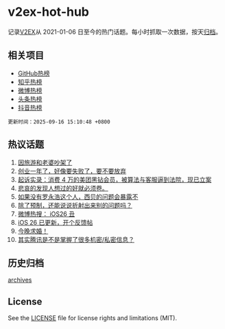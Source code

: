 # v2ex-hot-hub

 记录[V2EX](https://www.v2ex.com/)从 2021-01-06 日至今的热门话题。每小时抓取一次数据，按天[归档](archives)。
 
 ## 相关项目

- [GitHub热榜](https://github.com/lonnyzhang423/github-hot-hub)
- [知乎热榜](https://github.com/lonnyzhang423/zhihu-hot-hub)
- [微博热榜](https://github.com/lonnyzhang423/weibo-hot-hub)
- [头条热榜](https://github.com/lonnyzhang423/toutiao-hot-hub)
- [抖音热榜](https://github.com/lonnyzhang423/douyin-hot-hub)


 `更新时间：2025-09-16 15:10:48 +0800`

## 热议话题

1. [因旅游和老婆吵架了](https://www.v2ex.com/t/1159535)
1. [创业一年了，好像要失败了，要不要放弃](https://www.v2ex.com/t/1159355)
1. [起诉实录：消费 4 万的美团黑钻会员，被算法与客服逼到法院，现已立案](https://www.v2ex.com/t/1159485)
1. [悲哀的发现人想过的好就必须卷。](https://www.v2ex.com/t/1159461)
1. [如果没有罗永浩这个人，西贝的问题会暴露不](https://www.v2ex.com/t/1159381)
1. [除了预制，还能说说折射出来别的问题吗？](https://www.v2ex.com/t/1159503)
1. [微博热搜： iOS26 丑](https://www.v2ex.com/t/1159546)
1. [iOS 26 已更新，开个反馈帖](https://www.v2ex.com/t/1159470)
1. [今晚求婚！](https://www.v2ex.com/t/1159402)
1. [其实腾讯是不是掌握了很多机密/私密信息？](https://www.v2ex.com/t/1159514)

## 历史归档

[archives](archives)

## License

See the [LICENSE](LICENSE) file for license rights and limitations (MIT).
